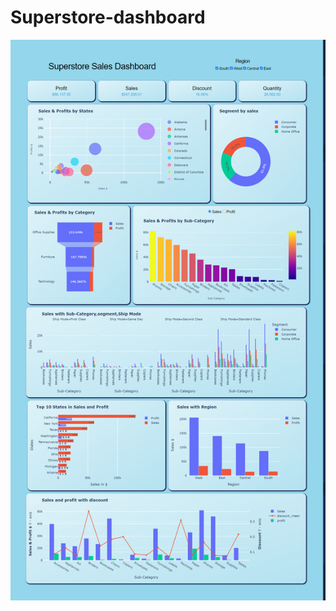 # Superstore-dashboard
![](https://github.com/hareeharan03/Superstore-dashboard/blob/4de2f42ccbd7169c54d55100604a7726285bb172/output/Dashboard.png)
